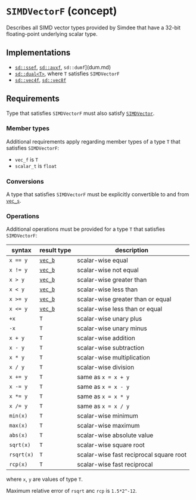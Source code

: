 # `SIMDVectorF` (concept)

Describes all SIMD vector types provided by Simdee that have a 32-bit floating-point underlying scalar type.

## Implementations

* [`sd::ssef`](sse.md), [`sd::avxf`](avx.md), `sd::dumf`](dum.md)
* [`sd::dual<T>`](dual.md), where `T` satisfies `SIMDVectorF`
* [`sd::vec4f`](vec4.md), [`sd::vec8f`](vec8.md)

## Requirements

Type that satisfies `SIMDVectorF` must also satisfy [`SIMDVector`](SIMDVector.md).

### Member types

Additional requirements apply regarding member types of a type `T` that satisfies `SIMDVectorF`:

* `vec_f` is `T`
* `scalar_t` is `float`

### Conversions

A type that satisfies `SIMDVectorF` must be explicitly convertible to and from [`vec_s`](SIMDVectorS.md).

### Operations

Additional operations must be provided for a type `T` that satisfies `SIMDVectorF`:

syntax         | result type               | description
---------------|---------------------------|-------------------------------------------------------
`x == y`       | [`vec_b`](SIMDVectorB.md) | scalar-wise equal
`x != y`       | [`vec_b`](SIMDVectorB.md) | scalar-wise not equal
`x > y`        | [`vec_b`](SIMDVectorB.md) | scalar-wise greater than
`x < y`        | [`vec_b`](SIMDVectorB.md) | scalar-wise less than
`x >= y`       | [`vec_b`](SIMDVectorB.md) | scalar-wise greater than or equal
`x <= y`       | [`vec_b`](SIMDVectorB.md) | scalar-wise less than or equal
`+x`           | `T`                       | scalar-wise unary plus
`-x`           | `T`                       | scalar-wise unary minus
`x + y`        | `T`                       | scalar-wise addition
`x - y`        | `T`                       | scalar-wise subtraction
`x * y`        | `T`                       | scalar-wise multiplication
`x / y`        | `T`                       | scalar-wise division
`x += y`       | `T`                       | same as `x = x + y`
`x -= y`       | `T`                       | same as `x = x - y`
`x *= y`       | `T`                       | same as `x = x * y`
`x /= y`       | `T`                       | same as `x = x / y`
`min(x)`       | `T`                       | scalar-wise minimum
`max(x)`       | `T`                       | scalar-wise maximum
`abs(x)`       | `T`                       | scalar-wise absolute value
`sqrt(x)`      | `T`                       | scalar-wise square root
`rsqrt(x)`     | `T`                       | scalar-wise fast reciprocal square root
`rcp(x)`       | `T`                       | scalar-wise fast reciprocal

where `x`, `y` are values of type `T`.

Maximum relative error of `rsqrt` anc `rcp` is `1.5*2^-12`.

